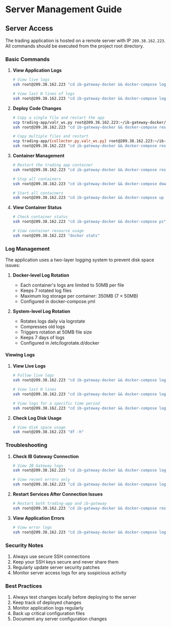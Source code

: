 # Server Management Guide

## Server Access

The trading application is hosted on a remote server with IP `209.38.162.223`. All commands should be executed from the project root directory.

### Basic Commands

1. **View Application Logs**
   ```bash
   # View live logs
   ssh root@209.38.162.223 "cd ib-gateway-docker && docker-compose logs -f trading-app"
   
   # View last N lines of logs
   ssh root@209.38.162.223 "cd ib-gateway-docker && docker-compose logs --tail=100 trading-app"
   ```

2. **Deploy Code Changes**
   ```bash
   # Copy a single file and restart the app
   scp trading-app/valr_ws.py root@209.38.162.223:~/ib-gateway-docker/trading-app/ && \
   ssh root@209.38.162.223 "cd ib-gateway-docker && docker-compose restart trading-app"
   
   # Copy multiple files and restart
   scp trading-app/{collector.py,valr_ws.py} root@209.38.162.223:~/ib-gateway-docker/trading-app/ && \
   ssh root@209.38.162.223 "cd ib-gateway-docker && docker-compose restart trading-app"
   ```

3. **Container Management**
   ```bash
   # Restart the trading app container
   ssh root@209.38.162.223 "cd ib-gateway-docker && docker-compose restart trading-app"
   
   # Stop all containers
   ssh root@209.38.162.223 "cd ib-gateway-docker && docker-compose down"
   
   # Start all containers
   ssh root@209.38.162.223 "cd ib-gateway-docker && docker-compose up -d"
   ```

4. **View Container Status**
   ```bash
   # Check container status
   ssh root@209.38.162.223 "cd ib-gateway-docker && docker-compose ps"
   
   # View container resource usage
   ssh root@209.38.162.223 "docker stats"
   ```

### Log Management

The application uses a two-layer logging system to prevent disk space issues:

1. **Docker-level Log Rotation**
   - Each container's logs are limited to 50MB per file
   - Keeps 7 rotated log files
   - Maximum log storage per container: 350MB (7 × 50MB)
   - Configured in docker-compose.yml

2. **System-level Log Rotation**
   - Rotates logs daily via logrotate
   - Compresses old logs
   - Triggers rotation at 50MB file size
   - Keeps 7 days of logs
   - Configured in /etc/logrotate.d/docker

#### Viewing Logs

1. **View Live Logs**
   ```bash
   # Follow live logs
   ssh root@209.38.162.223 "cd ib-gateway-docker && docker-compose logs -f trading-app"
   
   # View last N lines
   ssh root@209.38.162.223 "cd ib-gateway-docker && docker-compose logs --tail=100 trading-app"
   
   # View logs for a specific time period
   ssh root@209.38.162.223 "cd ib-gateway-docker && docker-compose logs --since '2025-04-13' trading-app"
   ```

2. **Check Log Disk Usage**
   ```bash
   # View disk space usage
   ssh root@209.38.162.223 "df -h"
   ```

### Troubleshooting

1. **Check IB Gateway Connection**
   ```bash
   # View IB Gateway logs
   ssh root@209.38.162.223 "cd ib-gateway-docker && docker-compose logs ib-gateway"
   
   # View recent errors only
   ssh root@209.38.162.223 "cd ib-gateway-docker && docker-compose logs ib-gateway | grep -i error"
   ```

2. **Restart Services After Connection Issues**
   ```bash
   # Restart both trading-app and ib-gateway
   ssh root@209.38.162.223 "cd ib-gateway-docker && docker-compose restart trading-app ib-gateway"
   ```

3. **View Application Errors**
   ```bash
   # View error logs
   ssh root@209.38.162.223 "cd ib-gateway-docker && docker-compose logs --tail=100 trading-app | grep -i error"
   ```

### Security Notes

1. Always use secure SSH connections
2. Keep your SSH keys secure and never share them
3. Regularly update server security patches
4. Monitor server access logs for any suspicious activity

### Best Practices

1. Always test changes locally before deploying to the server
2. Keep track of deployed changes
3. Monitor application logs regularly
4. Back up critical configuration files
5. Document any server configuration changes
